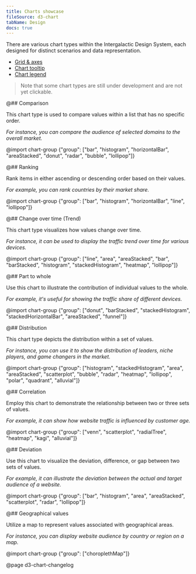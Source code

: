 ```yaml
---
title: Charts showcase
fileSource: d3-chart
tabName: Design
docs: true
---
```


There are various chart types within the Intergalactic Design System, each designed for distinct scenarios and data representation.

- [Grid & axes](/data-display/d3-chart/#grid_and_axes)
- [Chart tooltip](/data-display/d3-chart/#tooltip)
- [Chart legend](/data-display/chart-legend/)

> Note that some chart types are still under development and are not yet clickable.

@## Comparison

This chart type is used to compare values within a list that has no specific order.

_For instance, you can compare the audience of selected domains to the overall market._

@import chart-group {"group": ["bar", "histogram", "horizontalBar", "areaStacked", "donut", "radar", "bubble", "lollipop"]}

@## Ranking

Rank items in either ascending or descending order based on their values.

_For example, you can rank countries by their market share._

@import chart-group {"group": ["bar", "histogram", "horizontalBar", "line", "lollipop"]}

@## Change over time (Trend)

This chart type visualizes how values change over time.

_For instance, it can be used to display the traffic trend over time for various devices._

@import chart-group {"group": ["line", "area", "areaStacked", "bar", "barStacked", "histogram", "stackedHistogram", "heatmap", "lollipop"]}

@## Part to whole

Use this chart to illustrate the contribution of individual values to the whole.

_For example, it's useful for showing the traffic share of different devices._

@import chart-group {"group": ["donut", "barStacked", "stackedHistogram", "stackedHorizontalBar", "areaStacked", "funnel"]}

@## Distribution

This chart type depicts the distribution within a set of values.

_For instance, you can use it to show the distribution of leaders, niche players, and game changers in the market._

@import chart-group {"group": ["histogram", "stackedHistogram", "area", "areaStacked", "scatterplot", "bubble", "radar", "heatmap", "lollipop", "polar", "quadrant", "alluvial"]}

@## Correlation

Employ this chart to demonstrate the relationship between two or three sets of values.

_For example, it can show how website traffic is influenced by customer age._

@import chart-group {"group": ["venn", "scatterplot", "radialTree", "heatmap", "kagi", "alluvial"]}

@## Deviation

Use this chart to visualize the deviation, difference, or gap between two sets of values.

_For example, it can illustrate the deviation between the actual and target audience of a website._

@import chart-group {"group": ["bar", "histogram", "area", "areaStacked", "scatterplot", "radar", "lollipop"]}

@## Geographical values

Utilize a map to represent values associated with geographical areas.

_For instance, you can display website audience by country or region on a map._

@import chart-group {"group": ["choroplethMap"]}

@page d3-chart-changelog
